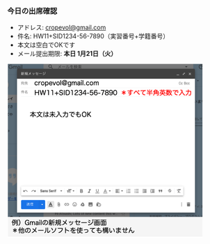 ### 今日の出席確認
- アドレス: cropevol@gmail.com
- 件名: HW11+SID1234-56-7890（実習番号+学籍番号）
- 本文は空白でOKです
- メール提出期限: **本日 1月21日（火）**

<img src="https://github.com/CropEvol/lecture/blob/master/textbook_2019/images/submit_homework_L11.png?raw=true" alt="file_path" height="400px">
